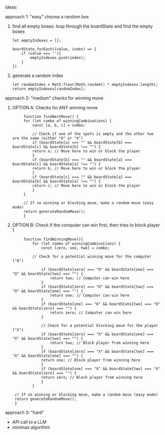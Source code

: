 ideas:

approach 1: "easy" choose a random box

1.  find all empty boxes: loop through the boardState and find the empty boxes

        let emptyIndexes = [];

        boardState.forEach((value, index) => {
            if (value === ''){
                emptyIndexes.push(index);
            }
        })

2.  generate a random index

        let randomIndex = Math.floor(Math.random() * emptyIndexes.length);
        return emptyIndexes[randomIndex];


approach 2: "medium" checks for winning move

1. OPTION A: Checks for ANY winning move 

            function findBestMove() {
            for (let combo of winningCombinations) {
                const [a, b, c] = combo;

                // Check if one of the spots is empty and the other two are the same (either "O" or "X")
                if (boardState[a] === "" && boardState[b] === boardState[c] && boardState[b] !== "") {
                return a; // Move here to win or block the player
                }
                if (boardState[b] === "" && boardState[a] === boardState[c] && boardState[a] !== "") {
                return b; // Move here to win or block the player
                }
                if (boardState[c] === "" && boardState[a] === boardState[b] && boardState[a] !== "") {
                return c; // Move here to win or block the player
                }
            }

            // If no winning or blocking move, make a random move (easy mode)
            return generateRandomMove();
            }

2. OPTION B: Check if the computer can win first, then tries to block player 1

            function findWinningMove(){
                for (let combo of winningCombinations) {
                    const [zero, one, two] = combo;

                // Check for a potential winning move for the computer ("O")

                    if (boardState[zero] === "O" && boardState[one] === "O" && boardState[two] === "") {
                        return two; // Computer can win here
                    }
                    if (boardState[zero] === "O" && boardState[two] === "O" && boardState[one] === "") {
                        return one; // Computer can win here
                    }
                    if (boardState[one] === "O" && boardState[two] === "O" && boardState[zero] === "") {
                        return zero; // Computer can win here
                    }

                    // Check for a potential blocking move for the player ("X")
                    if (boardState[zero] === "X" && boardState[one] === "X" && boardState[two] === "") {
                        return two; // Block player from winning here
                    }
                    if (boardState[zero] === "X" && boardState[two] === "X" && boardState[one] === "") {
                    return one; // Block player from winning here
                    }
                    if (boardState[one] === "X" && boardState[two] === "X" && boardState[zero] === "") {
                    return zero; // Block player from winning here
                    }
                }

        // If no winning or blocking move, make a random move (easy mode)
        return generateRandomMove();
        }

approach 3: "hard" 
- API call to a LLM
- minimax algorithm 
